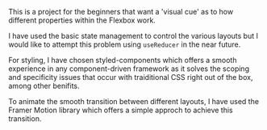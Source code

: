 This is a project for the beginners that want a 'visual cue' as to how different properties within the Flexbox work.

I have used the basic state management to control the various layouts but I would like to attempt this problem using `useReducer` in the near future.

For styling, I have chosen styled-components which offers a smooth experience in any component-driven framework as it solves the scoping and specificity issues that occur with traiditional CSS right out of the box, among other benifits.

To animate the smooth transition between different layouts, I have used the Framer Motion library which offers a simple approch to achieve this transition.

